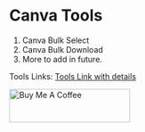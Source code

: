 # Canva Tools

1. Canva Bulk Select
2. Canva Bulk Download
3. More to add in future.

Tools Links: <a href="https://jatinrupeja.github.io/canva-tools/" target="_blank">Tools Link with details</a> 

<a href="https://www.buymeacoffee.com/its_rjay" target="_blank"><img src="https://cdn.buymeacoffee.com/buttons/v2/default-yellow.png" alt="Buy Me A Coffee" style="height: 60px !important;width: 217px !important;" ></a>


